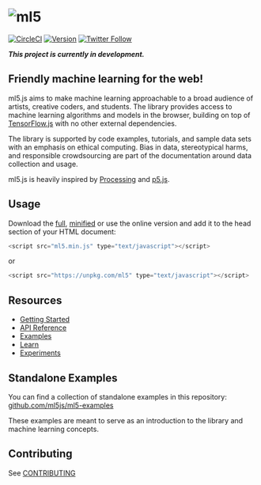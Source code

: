 # ![ml5](https://user-images.githubusercontent.com/10605821/41332516-2ee26714-6eac-11e8-83e4-a40b8761e764.png)

[![CircleCI](https://img.shields.io/circleci/project/github/RedSparr0w/node-csgo-parser.svg?style=flat-square)](https://circleci.com/gh/ITPNYU/ml5) [![Version](https://img.shields.io/npm/v/ml5.svg?style=flat-square)](https://www.npmjs.com/package/ml5) 
[![Twitter Follow](https://img.shields.io/twitter/follow/espadrine.svg?style=social&label=Follow)](https://twitter.com/ml5js)



**_This project is currently in development._**

## Friendly machine learning for the web!

ml5.js aims to make machine learning approachable to a broad audience of artists, creative coders, and students. The library provides access to machine learning algorithms and models in the browser, building on top of [TensorFlow.js](https://js.tensorflow.org/) with no other external dependencies.

The library is supported by code examples, tutorials, and sample data sets with an emphasis on ethical computing. Bias in data, stereotypical harms, and responsible crowdsourcing are part of the documentation around data collection and usage.

ml5.js is heavily inspired by [Processing](https://processing.org/) and [p5.js](https://p5js.org/).

## Usage

Download the [full](https://raw.githubusercontent.com/ml5js/ml5-library/master/dist/ml5.js), [minified](https://raw.githubusercontent.com/ml5js/ml5-library/master/dist/ml5.min.js) or use the online version and add it to the head section of your HTML document:

```javascript
<script src="ml5.min.js" type="text/javascript"></script>
```
or 
```javascript
<script src="https://unpkg.com/ml5" type="text/javascript"></script>
```

## Resources

- [Getting Started](https://ml5js.org/docs/getting-started)
- [API Reference](https://ml5js.org/docs/ImageClassifier)
- [Examples](https://ml5js.org/docs/quick-start)
- [Learn](https://ml5js.org/docs/glossary-machine-learning)
- [Experiments](https://ml5js.org/en/experiments)

## Standalone Examples

You can find a collection of standalone examples in this repository: [github.com/ml5js/ml5-examples](https://github.com/ml5js/ml5-examples) 

These examples are meant to serve as an introduction to the library and machine learning concepts.

## Contributing

See [CONTRIBUTING](CONTRIBUTING.md)








